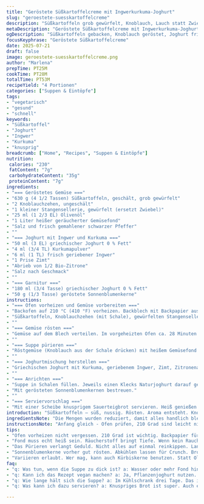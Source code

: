 ```yaml
---
title: "Geröstete Süßkartoffelcreme mit Ingwerkurkuma-Joghurt"
slug: "geroestete-suesskartoffelcreme"
description: "Süßkartoffeln grob gewürfelt, Knoblauch, Lauch statt Zwiebel, Olivenöl. Geräucherter Gemüsefond ersetzt Hühnerbrühe. Joghurt mit Kurkuma, frisch geriebenem Ingwer, Zimt, und Zitronenschale. Gebratene Sonnenblumenkerne als Topping. Süßkartoffeln bei 210 °C etwa 28 Minuten. Gemüse im Mixer mit Fond pürieren. Joghurt anrühren, abschmecken. Suppe heiß servieren, mit den Joghurtschichten und Kernen garnieren. Mit knusprigem Sauerteigbrot kombinieren."
metaDescription: "Geröstete Süßkartoffelcreme mit Ingwerkurkuma-Joghurt bringt mediterranen Genuss ins Haus. Perfekt als Vorspeise oder leichte Hauptmahlzeit."
ogDescription: "Süßkartoffeln gebacken, Knoblauch geröstet, Joghurt frisch, ein Genuss. Geröstete Süßkartoffelcreme mit Ingwerkurkuma-Joghurt servieren."
focusKeyphrase: "Geröstete Süßkartoffelcreme"
date: 2025-07-21
draft: false
image: geroestete-suesskartoffelcreme.png
author: "Marlena"
prepTime: PT25M
cookTime: PT28M
totalTime: PT53M
recipeYield: "4 Portionen"
categories: ["Suppen & Eintöpfe"]
tags:
- "vegetarisch"
- "gesund"
- "schnell"
keywords:
- "Süßkartoffel"
- "Joghurt"
- "Ingwer"
- "Kurkuma"
- "knusprig"
breadcrumb: ["Home", "Recipes", "Suppen & Eintöpfe"]
nutrition: 
 calories: "230"
 fatContent: "7g"
 carbohydrateContent: "35g"
 proteinContent: "7g"
ingredients:
- "=== Geröstetes Gemüse ==="
- "630 g (4 1/2 Tassen) Süßkartoffeln, geschält, grob gewürfelt"
- "2 Knoblauchzehen, ungeschält"
- "1 kleiner Stangensellerie, gewürfelt (ersetzt Zwiebel)"
- "25 ml (1 2/3 EL) Olivenöl"
- "1 Liter heißer geräucherter Gemüsefond"
- "Salz und frisch gemahlener schwarzer Pfeffer"
- ""
- "=== Joghurt mit Ingwer und Kurkuma ==="
- "50 ml (3 EL) griechischer Joghurt 0 % Fett"
- "4 ml (3/4 TL) Kurkumapulver"
- "6 ml (1 TL) frisch geriebener Ingwer"
- "1 Prise Zimt"
- "Abrieb von 1/2 Bio-Zitrone"
- "Salz nach Geschmack"
- ""
- "=== Garnitur ==="
- "180 ml (3/4 Tasse) griechischer Joghurt 0 % Fett"
- "50 g (1/3 Tasse) geröstete Sonnenblumenkerne"
instructions:
- "=== Ofen vorheizen und Gemüse vorbereiten ==="
- "Backofen auf 210 °C (410 °F) vorheizen. Backblech mit Backpapier auslegen."
- "Süßkartoffeln, Knoblauchzehen (mit Schale), gewürfelten Stangensellerie mit Olivenöl in einer Schüssel vermengen. Mit Salz und Pfeffer großzügig würzen. Gut durchmischen."
- ""
- "=== Gemüse rösten ==="
- "Gemüse auf dem Blech verteilen. Im vorgeheizten Ofen ca. 28 Minuten rösten. Zwischendurch vorsichtig wenden. Knoblauch soll weich sein, Süßkartoffeln goldbraun und gar."
- ""
- "=== Suppe pürieren ==="
- "Röstgemüse (Knoblauch aus der Schale drücken) mit heißem Gemüsefond in den Mixer geben. Fein und cremig pürieren. Nach Bedarf salzen und pfeffern."
- ""
- "=== Joghurtmischung herstellen ==="
- "Griechischen Joghurt mit Kurkuma, geriebenem Ingwer, Zimt, Zitronenabrieb in einer kleinen Schüssel vermischen. Mit Salz abschmecken."
- ""
- "=== Anrichten ==="
- "Suppe in Schalen füllen. Jeweils einen Klecks Naturjoghurt darauf geben, dann Löffel von der Ingwer-Kurkuma-Joghurtmischung verteilen."
- "Mit gerösteten Sonnenblumenkernen bestreuen."
- ""
- "=== Serviervorschlag ==="
- "Mit einer Scheibe knusprigem Sauerteigbrot servieren. Heiß genießen."
introduction: "Süßkartoffeln – süß, nussig. Rösten. Aroma entsteht. Knoblauch roh, im Ofen weich, mild. Kein typisches Zwiebelschlagen, stattdessen Sellerie. Erdig. Gemüsefond bekommt bei Rauch deutlich mehr Tiefe als Hühnerbrühe. Gedanken springen zu Gerichten mit Raffinesse. Ingwer frisch, scharf, Kurkuma würzig, waagerecht eingeführt in Joghurt. Zimt sorgt für leicht Wärme. Zitrone gibt Frische. Zwei Joghurts, unterschiedliche Ideen, treffen zusammen. Mehrschichtig, kontrastreich. Sonnenblumenkerne knuspern, ein statt der üblichen Kürbiskerne. Jemand mag Sauerteigbrot knusprig dazu, andere eine schlichte Baguettescheibe. Die Kombination bricht Eintönigkeit auf. Nur 4 Portionen, aber satte Suppe. Wenig Aufwand. 50 Minuten Gesamtzeit, mehr als genügen. Dazwischen Rühren, Stampfen, Schmecken. Einfach, aber nicht banal. Vielseitig einsetzbar auch als Vorspeise oder zu leichter Hauptmahlzeit."
ingredientsNote: "Die Mengen wurden reduziert, damit alles handlich bleibt. Statt Zwiebel gibt Sellerie einen frischen, leicht herben Geschmack. Knoblauch mit Schale Schonung fürs Aroma während des Röstens. Das Öl von ca. 25 ml für leichte Bindung, nicht zu viel Fett. Geräucherter Gemüsefond bringt Rauchnoten ohne Tierprodukt. Die Kurkuma-Menge gesenkt, nicht dominant, sondern subtiler Geschmacksträger. Statt Ingwerpulver frischer Ingwer, fein gerieben, für satte Schärfe. Zitronenabrieb mit nur einer halben Zitrone bietet leichte Frische, die Zimt erkennt man kaum, sorgt unterm Radar für die Wärme. Die Sonnenblumenkerne sind geröstet, da sie sonst zu mild schmecken, und geben Knusprigkeit. Joghurt natur 0 % Fett als neutraler Träger, möglichst ohne zugesetzten Zucker oder Aromen. Das Ganze ohne Gluten, Eier oder Nüsse. Variabel, wer mag, kann vegane Joghurtersatzprodukte wählen, aber sonst klassisch."
instructionsNote: "Anfang gleich - Ofen prüfen, 210 Grad sind leicht niedriger als üblich. Backpapier macht Reinigung schneller. Gemüse klein bis grob würfeln, nicht zu fein, gratiniert ja im Ofen. Knoblauch mit Schale bleibt weich, schält sich beim Herausdrücken fast von selbst. Rösten dauert etwas länger als standardmäßig 25, bis 28 Minuten. Zwischendurch wenden nicht vergessen. Beim Pürieren Gemüsefond langsam hinzugeben, damit Suppe homogen wird. Abschmecken – Salz wichtig, Pfeffer sparsam. Joghurt-Mix getrennt anrühren, nicht direkt unterrühren, soll über die Suppe sichtbar bleiben als optischer und geschmacklicher Kontrast. Beim Anrichten lagenweise vorgehen. Toppings zuletzt, keine Hektik. Sonnenblumenkerne vorher trockengeröstet und abkühlen lassen für mehr Crunch. Brot separat rösten, auf Wunsch mit Knoblauchöl oder Butter, für extra Aroma. Warm servieren, Temperatur der Suppe und Joghurtschichten sollte sich nicht anfühlen wie kalter Milchschaum, sondern mild kühl. So bringt Stir-cold-contrast in Teller."
tips:
- "Ofen vorheizen nicht vergessen. 210 Grad ist wichtig. Backpapier für einfaches Reinigen benutzen. Gemüse nicht zu klein schneiden. Rohes Gemüse wird weich. Knoblauch wird süßer durch Rösten."
- "Fond muss echt heiß sein. Räucherstoff bringt Tiefe. Wenn kein Rauchgeschmack da ist, dann viel Aroma. Gut nachsalzen. Pfeffer sparsam dosieren. Über die Suppe schön verteilen."
- "Das Pürieren verlangt Geduld. Nicht alles auf einmal reinkippen. Langsam Gemüsefond hinzunehmen für perfekte Konsistenz. Joghurtmix soll frisch und kühl bleiben. Schichtweise auftragen für Optik."
- "Sonnenblumenkerne vorher gut rösten. Abkühlen lassen für Crunch. Brot knusprig rösten. Oder mit Knoblauchöl bestreichen. Das Boostet den Geschmack. Zitrone steht für Frische, deshalb nicht weglassen."
- "Variieren erlaubt. Wer mag, kann auch Kürbiskerne benutzen. Statt Olivenöl einfach Sonnenblumenöl nehmen. Gleichzeitig die Menge nach Belieben anpassen. Es soll dennoch gesund bleiben."
faq:
- "q: Was tun, wenn die Suppe zu dick ist? a: Wasser oder mehr Fond hinzufügen. Dann umrühren. Das hilft. Oder pürieren noch einmal. Nicht lange warten."
- "q: Kann ich das Rezept vegan machen? a: Ja, Pflanzenjoghurt nutzen. Ansonsten alles gleich. Olivenöl bleibt. Gemüsefond passt perfekt. Einfach austauschen."
- "q: Wie lange hält sich die Suppe? a: Im Kühlschrank drei Tage. Das ist möglich. Auch einfrieren geht. Portionen machen. Einfach aufwärmen."
- "q: Was kann ich dazu servieren? a: Knuspriges Brot ist super. Auch ein leichter Salat. Oder klassische Beilagen. Ein frischer Geschmack ist wichtig. Zusammen passt das gut."

---
```

